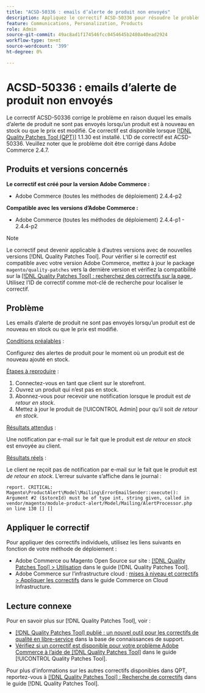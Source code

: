 ```yaml
---
title: "ACSD-50336 : emails d’alerte de produit non envoyés"
description: Appliquez le correctif ACSD-50336 pour résoudre le problème Adobe Commerce en raison duquel les emails d’alerte de produit ne sont pas envoyés lorsqu’un produit est de nouveau en stock ou que le prix est modifié.
feature: Communications, Personalization, Products
role: Admin
source-git-commit: 49ac8ad1f174546fcc0454645b2480a40ead2924
workflow-type: tm+mt
source-wordcount: '399'
ht-degree: 0%

---
```


# ACSD-50336 : emails d’alerte de produit non envoyés

Le correctif ACSD-50336 corrige le problème en raison duquel les emails d’alerte de produit ne sont pas envoyés lorsqu’un produit est à nouveau en stock ou que le prix est modifié. Ce correctif est disponible lorsque [[!DNL Quality Patches Tool (QPT)]](https://experienceleague.adobe.com/en/docs/commerce-knowledge-base/kb/announcements/commerce-announcements/magento-quality-patches-released-new-tool-to-self-serve-quality-patches) 1.1.30 est installé. L’ID de correctif est ACSD-50336. Veuillez noter que le problème doit être corrigé dans Adobe Commerce 2.4.7.

## Produits et versions concernés

**Le correctif est créé pour la version Adobe Commerce :**

* Adobe Commerce (toutes les méthodes de déploiement) 2.4.4-p2

**Compatible avec les versions d’Adobe Commerce :**

* Adobe Commerce (toutes les méthodes de déploiement) 2.4.4-p1 - 2.4.4-p2

>[!NOTE]
>
>Le correctif peut devenir applicable à d’autres versions avec de nouvelles versions [!DNL Quality Patches Tool]. Pour vérifier si le correctif est compatible avec votre version Adobe Commerce, mettez à jour le package `magento/quality-patches` vers la dernière version et vérifiez la compatibilité sur la [[!DNL Quality Patches Tool] : recherchez des correctifs sur la page ](https://experienceleague.adobe.com/tools/commerce-quality-patches/index.html). Utilisez l’ID de correctif comme mot-clé de recherche pour localiser le correctif.

## Problème

Les emails d’alerte de produit ne sont pas envoyés lorsqu’un produit est de nouveau en stock ou que le prix est modifié.

<u>Conditions préalables</u> :

Configurez des alertes de produit pour le moment où un produit est de nouveau ajouté en stock.

<u>Étapes à reproduire</u> :

1. Connectez-vous en tant que client sur le storefront.
1. Ouvrez un produit qui n’est pas en stock.
1. Abonnez-vous pour recevoir une notification lorsque le produit est *de retour en stock*.
1. Mettez à jour le produit de [!UICONTROL Admin] pour qu’il soit _de retour en stock_.

<u>Résultats attendus</u> :

Une notification par e-mail sur le fait que le produit est *de retour en stock* est envoyée au client.

<u>Résultats réels</u> :

Le client ne reçoit pas de notification par e-mail sur le fait que le produit est *de retour en stock*. L’erreur suivante s’affiche dans le journal :

```
report. CRITICAL: Magento\ProductAlert\Model\Mailing\ErrorEmailSender::execute(): Argument #2 ($storeId) must be of type int, string given, called in vendor/magento/module-product-alert/Model/Mailing/AlertProcessor.php on line 130 [] [] 
```

## Appliquer le correctif

Pour appliquer des correctifs individuels, utilisez les liens suivants en fonction de votre méthode de déploiement :

* Adobe Commerce ou Magento Open Source sur site : [[!DNL Quality Patches Tool] > Utilisation](https://experienceleague.adobe.com/docs/commerce-operations/tools/quality-patches-tool/usage.html) dans le guide [!DNL Quality Patches Tool].
* Adobe Commerce sur l’infrastructure cloud : [mises à niveau et correctifs > Appliquer les correctifs](https://experienceleague.adobe.com/docs/commerce-cloud-service/user-guide/develop/upgrade/apply-patches.html) dans le guide Commerce on Cloud Infrastructure.

## Lecture connexe

Pour en savoir plus sur [!DNL Quality Patches Tool], voir :

* [[!DNL Quality Patches Tool] publié : un nouvel outil pour les correctifs de qualité en libre-service](https://experienceleague.adobe.com/en/docs/commerce-knowledge-base/kb/announcements/commerce-announcements/magento-quality-patches-released-new-tool-to-self-serve-quality-patches) dans la base de connaissances de support.
* [Vérifiez si un correctif est disponible pour votre problème Adobe Commerce à l’aide de  [!DNL Quality Patches Tool]](/help/tools/quality-patches-tool/patches-available-in-qpt/check-patch-for-magento-issue-with-magento-quality-patches.md) dans le guide [!UICONTROL Quality Patches Tool].


Pour plus d&#39;informations sur les autres correctifs disponibles dans QPT, reportez-vous à [[!DNL Quality Patches Tool] : Recherche de correctifs](https://experienceleague.adobe.com/tools/commerce-quality-patches/index.html) dans le guide [!DNL Quality Patches Tool].
